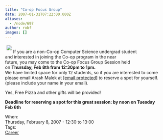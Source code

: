 ```yaml
---
title: "Co-op Focus Group"
date: 2007-01-31T07:22:00.000Z
aliases:
  - /node/697
author: robf
images: []
---
```


<div class="field field-name-body field-type-text-with-summary field-label-hidden"><div class="field-items"><div class="field-item even"><p><img src="http://www.forestry.ubc.ca/firstfor/Images/ubc.jpg" hspace="5" vspace="5" align="left"><br>
If you are a non-Co-op Computer Science undergrad student<br>
and interested in joining the Co-op program in the near<br>
future, you may come to the Co-op Focus Group Session held<br>
on <b>Thursday, Feb 8th from 12:30pm to 1pm.</b><br>
We have limited space for only 12 students, so if you are interested to come<br>
please email Arash Malek at <a href="/cdn-cgi/l/email-protection#3a5b575b565f517a49525b4d14595b"><span class="__cf_email__" data-cfemail="2c4d414d4049476c5f444d5b024f4d">[email&#xA0;protected]</span></a> to reserve a spot for yourself.<br>
(please include your name in your email).</p>
<p>Yes, Free Pizza and other gifts will be provided!</p>
<p><b>Deadline for reserving a spot for this great session: by noon on Tuesday Feb 6th</b></p>
</div></div></div><div class="field field-name-field-dates field-type-datetime field-label-above"><div class="field-label">When:&#xA0;</div><div class="field-items"><div class="field-item even"><span class="date-display-single">Thursday, February 8, 2007 - <span class="date-display-range"><span class="date-display-start">12:30</span> to <span class="date-display-end">13:00</span></span></span></div></div></div>    <footer>
    <div class="field field-name-field-tags field-type-taxonomy-term-reference field-label-above"><div class="field-label">Tags:&#xA0;</div><div class="field-items"><div class="field-item even"><a href="/career">Career</a></div></div></div>      </footer>
